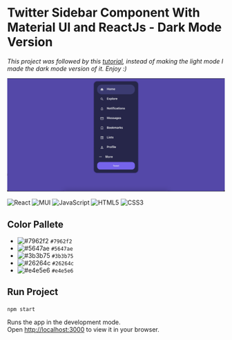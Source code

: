 # Twitter Sidebar Component With Material UI and ReactJs - Dark Mode Version

_This project was followed by this [tutorial](https://blog.openreplay.com/building-a-twitter-sidebar-clone-with-material-ui-and-react), instead of making the light mode I made the dark mode version of it. Enjoy :)_

![image](./public/output.png)

![React](https://img.shields.io/badge/react-%2320232a.svg?style=for-the-badge&logo=react&logoColor=%2361DAFB) ![MUI](https://img.shields.io/badge/MUI-%230081CB.svg?style=for-the-badge&logo=mui&logoColor=white) ![JavaScript](https://img.shields.io/badge/javascript-%23323330.svg?style=for-the-badge&logo=javascript&logoColor=%23F7DF1E) ![HTML5](https://img.shields.io/badge/html5-%23E34F26.svg?style=for-the-badge&logo=html5&logoColor=white) ![CSS3](https://img.shields.io/badge/css3-%231572B6.svg?style=for-the-badge&logo=css3&logoColor=white)

## Color Pallete

- ![#7962f2](https://via.placeholder.com/15/7962f2/000000?text=+) `#7962f2`
- ![#5647ae](https://via.placeholder.com/15/5647ae/000000?text=+) `#5647ae`
- ![#3b3b75](https://via.placeholder.com/15/3b3b75/000000?text=+) `#3b3b75`
- ![#26264c](https://via.placeholder.com/15/26264c/000000?text=+) `#26264c`
- ![#e4e5e6](https://via.placeholder.com/15/e4e5e6/000000?text=+) `#e4e5e6`

## Run Project

`npm start`

Runs the app in the development mode.\
Open [http://localhost:3000](http://localhost:3000) to view it in your browser.
